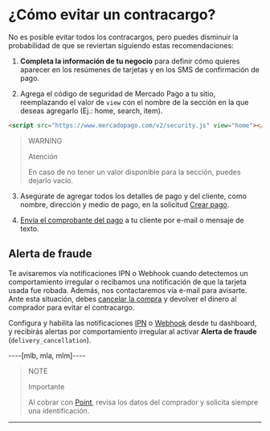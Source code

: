 # ¿Cómo evitar un contracargo?

No es posible evitar todos los contracargos, pero puedes disminuir la probabilidad de que se reviertan siguiendo estas recomendaciones:

1. **Completa la información de tu negocio** para definir cómo quieres aparecer en los resúmenes de tarjetas y en los SMS de confirmación de pago.
   
2. Agrega el código de seguridad de Mercado Pago a tu sitio, reemplazando el valor de `view` con el nombre de la sección en la que deseas agregarlo (Ej.: home, search, item).
```html
<script src="https://www.mercadopago.com/v2/security.js" view="home"></script>
```

> WARNING
>
> Atención
>
> En caso de no tener un valor disponible para la sección, puedes dejarlo vacío.

3. Asegúrate de agregar todos los detalles de pago y del cliente, como nombre, dirección y medio de pago, en la solicitud [Crear pago](/developers/es/reference/payments/_payments/post).
   
4. [Envía el comprobante del pago](https://www.mercadopago.com.ar/ayuda/16170) a tu cliente por e-mail o mensaje de texto.
   
## Alerta de fraude

Te avisaremos vía notificaciones IPN o Webhook cuando detectemos un comportamiento irregular o recibamos una notificación de que la tarjeta usada fue robada. Además,  nos contactaremos  vía e-mail para avisarte. Ante esta situación, debes [cancelar la compra](/developers/es/guides/additional-content/sales-processing/cancellations-and-refunds) y devolver el dinero al comprador para evitar el contracargo.

Configura y habilita las notificaciones [IPN](/developers/panel/ipn) o [Webhook](/developers/panel/webhooks) desde tu dashboard, y recibirás alertas por comportamiento irregular al activar **Alerta de fraude** (`delivery_cancellation`).

----[mlb, mla, mlm]----

> NOTE
>
> Importante
> 
> Al cobrar con [Point](/developers/es/docs/mp-point/landing), revisa los datos del comprador y solicita siempre una identificación.

------------